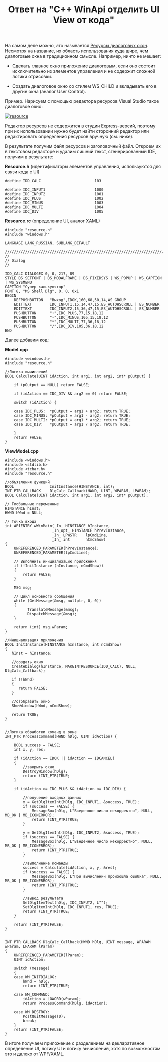 ﻿---
title: "Ответ на \"C++ WinApi отделить UI View от кода\""
se.owner.user_id: 240512
se.owner.display_name: "MSDN.WhiteKnight"
se.owner.link: "https://ru.stackoverflow.com/users/240512/msdn-whiteknight"
se.answer_id: 885206
se.question_id: 875489
se.post_type: answer
se.is_accepted: False
---
<p>На самом деле можно, это называется <a href="https://docs.microsoft.com/en-us/windows/desktop/menurc/dialog-resource" rel="nofollow noreferrer">Ресурсы диалоговых окон</a>. Несмотря на название, их область использования куда шире, чем диалоговые окна в традиционном смысле. Например, ничто не мешает:</p>

<ul>
<li><p>Сделать главное окно приложение диалоговым, если оно состоит исключительно из элементов управления и не содержит сложной логики отрисовки.</p></li>
<li><p>Создать диалоговое окно со стилем WS_CHILD и вкладывать его в другие окна (аналог User Control).</p></li>
</ul>

<p>Пример. Нарисуем с помощью редактора ресурсов Visual Studio такое диалоговое окно:</p>

<p><a href="https://i.stack.imgur.com/X97IH.png" rel="nofollow noreferrer"><img src="https://i.stack.imgur.com/X97IH.png" alt="resource"></a></p>

<p>Редактор ресурсов не содержится в студии Express-версий, поэтому при их использовании нужно будет найти сторонний редактор или редактировать определения ресурсов вручную (см. ниже).</p>

<p>В результате получим файл ресурсов и заголовочный файл. Откроем их в текстовом редакторе и удалим лишний текст, сгенерированный IDE, получим в результате:</p>

<p><strong>Resource.h</strong> (идентификаторы элементов управления, используются для связи кода с UI)</p>

<pre><code>#define IDD_CALC                        103

#define IDC_INPUT1                      1000 
#define IDC_INPUT2                      1001
#define IDC_PLUS                        1002
#define IDC_MINUS                       1003
#define IDC_MULTI                       1004
#define IDC_DIV                         1005
</code></pre>

<p><strong>Resource.rc</strong> (определение UI, аналог XAML)</p>

<pre><code>#include "resource.h"
#include "windows.h"

LANGUAGE LANG_RUSSIAN, SUBLANG_DEFAULT

/////////////////////////////////////////////////////////////////////////////
//
// Dialog
//

IDD_CALC DIALOGEX 0, 0, 217, 89
STYLE DS_SETFONT | DS_MODALFRAME | DS_FIXEDSYS | WS_POPUP | WS_CAPTION | WS_SYSMENU
CAPTION "Супер калькулятор"
FONT 8, "MS Shell Dlg", 0, 0, 0x1
BEGIN
    DEFPUSHBUTTON   "Выход",IDOK,160,68,50,14,WS_GROUP
    EDITTEXT        IDC_INPUT1,15,14,47,15,ES_AUTOHSCROLL | ES_NUMBER
    EDITTEXT        IDC_INPUT2,15,36,47,15,ES_AUTOHSCROLL | ES_NUMBER
    PUSHBUTTON      "+",IDC_PLUS,77,15,18,12
    PUSHBUTTON      "-",IDC_MINUS,105,15,18,12
    PUSHBUTTON      "*",IDC_MULTI,77,36,18,12
    PUSHBUTTON      "/",IDC_DIV,105,36,18,12
END
</code></pre>

<p>Далее добавим код:</p>

<p><strong>Model.cpp</strong></p>

<pre><code>#include &lt;windows.h&gt;
#include "resource.h"

//Логика вычислений
BOOL Calculate(UINT idAction, int arg1, int arg2, int* pOutput) {

    if (pOutput == NULL) return FALSE;

    if (idAction == IDC_DIV &amp;&amp; arg2 == 0) return FALSE;

    switch (idAction) {

    case IDC_PLUS:  *pOutput = arg1 + arg2; return TRUE;
    case IDC_MINUS: *pOutput = arg1 - arg2; return TRUE;
    case IDC_MULTI: *pOutput = arg1 * arg2; return TRUE;
    case IDC_DIV:   *pOutput = arg1 / arg2; return TRUE;

    }
    return FALSE;
}
</code></pre>

<p><strong>ViewModel.cpp</strong></p>

<pre><code>#include &lt;windows.h&gt;
#include &lt;stdlib.h&gt;
#include &lt;tchar.h&gt;
#include "resource.h"

//объявления функций
BOOL                InitInstance(HINSTANCE, int);
INT_PTR CALLBACK    DlgCalc_Callback(HWND, UINT, WPARAM, LPARAM);
BOOL Calculate(UINT idAction, int arg1, int arg2, int* pOutput);

// Глобальные переменные
HINSTANCE hInst;                                
HWND hWnd = NULL;

// Точка входа
int APIENTRY wWinMain(_In_ HINSTANCE hInstance,
                     _In_opt_ HINSTANCE hPrevInstance,
                     _In_ LPWSTR    lpCmdLine,
                     _In_ int       nCmdShow)
{
    UNREFERENCED_PARAMETER(hPrevInstance);
    UNREFERENCED_PARAMETER(lpCmdLine);        

    // Выполнить инициализацию приложения
    if (!InitInstance (hInstance, nCmdShow))
    {
        return FALSE;
    }

    MSG msg;

    // Цикл основного сообщения
    while (GetMessage(&amp;msg, nullptr, 0, 0))
    {        
          TranslateMessage(&amp;msg);
          DispatchMessage(&amp;msg);        
    }

    return (int) msg.wParam;
}

//Инициализация приложения
BOOL InitInstance(HINSTANCE hInstance, int nCmdShow)
{
   hInst = hInstance; 

   //создать окно
   CreateDialog(hInstance, MAKEINTRESOURCE(IDD_CALC), NULL, DlgCalc_Callback);

   if (!hWnd)
   {
      return FALSE;
   }

   //отобразить окно
   ShowWindow(hWnd, nCmdShow);   

   return TRUE;
}


//Логика обработки команд в окне
INT_PTR ProcessCommand(HWND hDlg, UINT idAction) {

    BOOL success = FALSE;
    int x, y, res;

    if (idAction == IDOK || idAction == IDCANCEL)
    {
        //закрыть окно
        DestroyWindow(hDlg);        
        return (INT_PTR)TRUE;
    }

    if (idAction &gt;= IDC_PLUS &amp;&amp; idAction &lt;= IDC_DIV) {

        //получение входных данных
        x = GetDlgItemInt(hDlg, IDC_INPUT1, &amp;success, TRUE);
        if (success == FALSE) {
            MessageBox(hDlg, L"Введенное число некорректно", NULL, MB_OK | MB_ICONERROR);
            return (INT_PTR)TRUE;
        }

        y = GetDlgItemInt(hDlg, IDC_INPUT2, &amp;success, TRUE);
        if (success == FALSE) {
            MessageBox(hDlg, L"Введенное число некорректно", NULL, MB_OK | MB_ICONERROR);
            return (INT_PTR)TRUE;
        }

        //выполнение команды
        success = Calculate(idAction, x, y, &amp;res);
        if (success == FALSE) {
            MessageBox(hDlg, L"При вычислении произошла ошибка", NULL, MB_OK | MB_ICONERROR);
            return (INT_PTR)TRUE;
        }

        //вывод результата
        SetDlgItemText(hDlg, IDC_INPUT2, L"");
        SetDlgItemInt(hDlg, IDC_INPUT1, res, TRUE);
        return (INT_PTR)TRUE;
    }

    return (INT_PTR)FALSE;
}


INT_PTR CALLBACK DlgCalc_Callback(HWND hDlg, UINT message, WPARAM wParam, LPARAM lParam)
{
    UNREFERENCED_PARAMETER(lParam);
    UINT idAction;

    switch (message)
    {
    case WM_INITDIALOG:     
        hWnd = hDlg;
        return (INT_PTR)TRUE;

    case WM_COMMAND:    
        idAction = LOWORD(wParam);        
        return ProcessCommand(hDlg, idAction);

    case WM_DESTROY:
        PostQuitMessage(0);
        break;
    }
    return (INT_PTR)FALSE;
}
</code></pre>

<p>В итоге получаем приложение с разделением на декларативное определение UI, логику UI и логику вычислений, хотя по возможностям это и далеко от WPF/XAML. </p>
